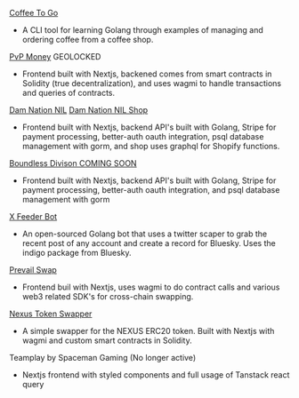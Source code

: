 [Coffee To Go](https://github.com/petermazzocco/coffee-to-go)
- A CLI tool for learning Golang through examples of managing and ordering coffee from a coffee shop.

[PvP Money](https://www.pvp.money) GEOLOCKED
- Frontend built with Nextjs, backened comes from smart contracts in Solidity (true decentralization), and uses wagmi to handle transactions and queries of contracts.

[Dam Nation NIL](https://www.damnationnil.com)
[Dam Nation NIL Shop](https://www.shop.damnationnil.com)
- Frontend built with Nextjs, backend API's built with Golang, Stripe for payment processing, better-auth oauth integration, psql database management with gorm, and shop uses graphql for Shopify functions.

[Boundless Divison COMING SOON](https://www.boundlessdivision.com)
- Frontend built with Nextjs, backend API's built with Golang, Stripe for payment processing, better-auth oauth integration, and psql database management with gorm

[X Feeder Bot](https://www.github.com/petermazzocco/go-x-feeder-bot)
- An open-sourced Golang bot that uses a twitter scaper to grab the recent post of any account and create a record for Bluesky. Uses the indigo package from Bluesky.

[Prevail Swap](https://www.prevailswap.com)
- Frontend buil with Nextjs, uses wagmi to do contract calls and various web3 related SDK's for cross-chain swapping.

[Nexus Token Swapper](https://www.app.thenexustoken.com/)
- A simple swapper for the NEXUS ERC20 token. Built with Nextjs with wagmi and custom smart contracts in Solidity.

Teamplay by Spaceman Gaming (No longer active)
- Nextjs frontend with styled components and full usage of Tanstack react query
